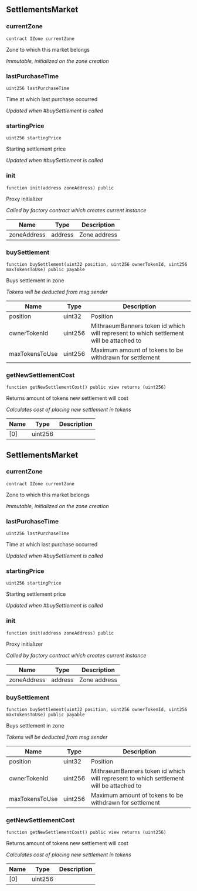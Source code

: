 ## SettlementsMarket








### currentZone

```solidity
contract IZone currentZone
```

Zone to which this market belongs

_Immutable, initialized on the zone creation_




### lastPurchaseTime

```solidity
uint256 lastPurchaseTime
```

Time at which last purchase occurred

_Updated when #buySettlement is called_




### startingPrice

```solidity
uint256 startingPrice
```

Starting settlement price

_Updated when #buySettlement is called_




### init

```solidity
function init(address zoneAddress) public
```

Proxy initializer

_Called by factory contract which creates current instance_

| Name | Type | Description |
| ---- | ---- | ----------- |
| zoneAddress | address | Zone address |



### buySettlement

```solidity
function buySettlement(uint32 position, uint256 ownerTokenId, uint256 maxTokensToUse) public payable
```

Buys settlement in zone

_Tokens will be deducted from msg.sender_

| Name | Type | Description |
| ---- | ---- | ----------- |
| position | uint32 | Position |
| ownerTokenId | uint256 | MithraeumBanners token id which will represent to which settlement will be attached to |
| maxTokensToUse | uint256 | Maximum amount of tokens to be withdrawn for settlement |



### getNewSettlementCost

```solidity
function getNewSettlementCost() public view returns (uint256)
```

Returns amount of tokens new settlement will cost

_Calculates cost of placing new settlement in tokens_


| Name | Type | Description |
| ---- | ---- | ----------- |
| [0] | uint256 |  |


## SettlementsMarket








### currentZone

```solidity
contract IZone currentZone
```

Zone to which this market belongs

_Immutable, initialized on the zone creation_




### lastPurchaseTime

```solidity
uint256 lastPurchaseTime
```

Time at which last purchase occurred

_Updated when #buySettlement is called_




### startingPrice

```solidity
uint256 startingPrice
```

Starting settlement price

_Updated when #buySettlement is called_




### init

```solidity
function init(address zoneAddress) public
```

Proxy initializer

_Called by factory contract which creates current instance_

| Name | Type | Description |
| ---- | ---- | ----------- |
| zoneAddress | address | Zone address |



### buySettlement

```solidity
function buySettlement(uint32 position, uint256 ownerTokenId, uint256 maxTokensToUse) public payable
```

Buys settlement in zone

_Tokens will be deducted from msg.sender_

| Name | Type | Description |
| ---- | ---- | ----------- |
| position | uint32 | Position |
| ownerTokenId | uint256 | MithraeumBanners token id which will represent to which settlement will be attached to |
| maxTokensToUse | uint256 | Maximum amount of tokens to be withdrawn for settlement |



### getNewSettlementCost

```solidity
function getNewSettlementCost() public view returns (uint256)
```

Returns amount of tokens new settlement will cost

_Calculates cost of placing new settlement in tokens_


| Name | Type | Description |
| ---- | ---- | ----------- |
| [0] | uint256 |  |


